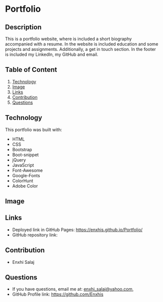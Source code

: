 # Portfolio

## Description
This is a portfolio website, where is included a short biography accompanied with a resume. In the website is included education and some projects and assignments. Additionally, a get in touch section. In the footer is included my LinkedIn, my GitHub and email.

## Table of Content
1.  [Technology](#technology)
2.  [Image](#image)
3.  [Links](#links)
4.  [Contribution](#contribution)
5.  [Questions](#questions)

## Technology
  This portfolio was built with:
  * HTML
  * CSS
  * Bootstrap 
  * Boot-snippet 
  * jQuery
  * JavaScript
  * Font-Awesome
  * Google-Fonts
  * ColorHunt
  * Adobe Color

## Image

## Links
  * Deployed link in GitHub Pages: https://enxhis.github.io/Portfolio/
  * GitHub repository link:        

## Contribution
  * Enxhi Salaj

## Questions
  * If you have questions, email me at: enxhi_salaj@yahoo.com,
  * GitHub Profile link: https://github.com/Enxhis
